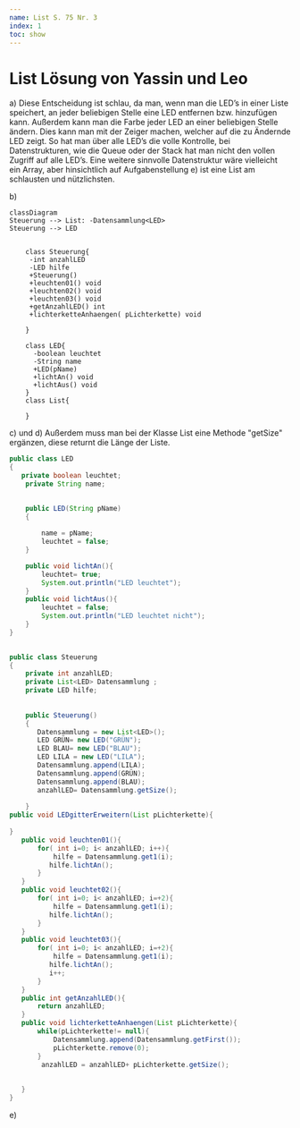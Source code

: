 ```yaml
---
name: List S. 75 Nr. 3
index: 1
toc: show
---
```


# List Lösung von Yassin und Leo


a)
Diese Entscheidung ist schlau, da man, wenn man die LED’s in einer Liste speichert, an jeder beliebigen Stelle eine LED entfernen bzw. hinzufügen kann. Außerdem kann man die Farbe jeder LED an einer beliebigen Stelle ändern. Dies kann man mit der Zeiger machen, welcher auf die zu Ändernde LED zeigt. So hat man über alle LED’s die volle Kontrolle, bei Datenstrukturen, wie die Queue oder der Stack hat man nicht den vollen Zugriff auf alle LED’s. Eine weitere sinnvolle Datenstruktur wäre vielleicht ein Array, aber hinsichtlich auf Aufgabenstellung e) ist eine List am schlausten und nützlichsten. 

b) 

```mermaid
classDiagram
Steuerung --> List: -Datensammlung<LED>
Steuerung --> LED

    
    class Steuerung{
     -int anzahlLED
     -LED hilfe 
     +Steuerung()
     +leuchten01() void
     +leuchten02() void
     +leuchten03() void 
     +getAnzahlLED() int
     +lichterketteAnhaengen( pLichterkette) void

    }
     
    class LED{
      -boolean leuchtet
      -String name
      +LED(pName)
      +lichtAn() void 
      +lichtAus() void 
    }
    class List{

    }

```
c) und d)
Außerdem muss man bei der Klasse List eine Methode "getSize" ergänzen, diese returnt die Länge der Liste.  

``` java 
public class LED
{
   private boolean leuchtet;
    private String name; 

    
    public LED(String pName)
    {
        
        name = pName; 
        leuchtet = false; 
    }

    public void lichtAn(){
        leuchtet= true; 
        System.out.println("LED leuchtet"); 
    }
    public void lichtAus(){
        leuchtet = false; 
        System.out.println("LED leuchtet nicht");
    }
}


```

```java
 
public class Steuerung
{
    private int anzahlLED;
    private List<LED> Datensammlung ;
    private LED hilfe; 
 
    
    public Steuerung()
    {
       Datensammlung = new List<LED>(); 
       LED GRÜN= new LED("GRÜN"); 
       LED BLAU= new LED("BLAU"); 
       LED LILA = new LED("LILA"); 
       Datensammlung.append(LILA);
       Datensammlung.append(GRÜN);
       Datensammlung.append(BLAU);
       anzahlLED= Datensammlung.getSize();  
       
    }
public void LEDgitterErweitern(List pLichterkette){
    
}
   public void leuchten01(){
       for( int i=0; i< anzahlLED; i++){
           hilfe = Datensammlung.get1(i); 
          hilfe.lichtAn();
       }
   }
   public void leuchtet02(){
       for( int i=0; i< anzahlLED; i=+2){
           hilfe = Datensammlung.get1(i); 
          hilfe.lichtAn();
       } 
   }
   public void leuchtet03(){
       for( int i=0; i< anzahlLED; i=+2){
           hilfe = Datensammlung.get1(i); 
          hilfe.lichtAn();
          i++; 
       } 
   }
   public int getAnzahlLED(){
       return anzahlLED; 
   }
   public void lichterketteAnhaengen(List pLichterkette){
       while(pLichterkette!= null){
           Datensammlung.append(Datensammlung.getFirst()); 
           pLichterkette.remove(0); 
       }
        anzahlLED = anzahlLED+ pLichterkette.getSize(); 
       
       
   }
}
```

e)  

